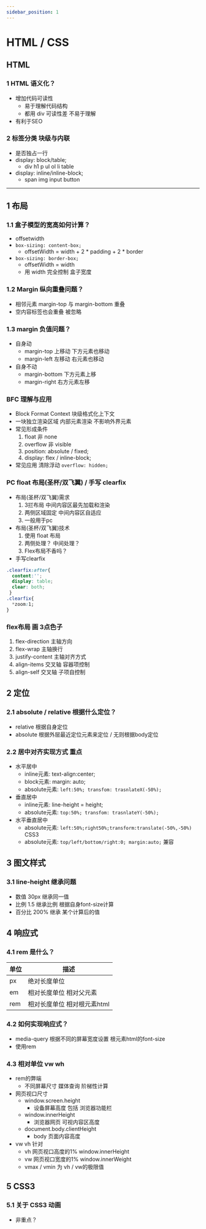 ```yaml
---
sidebar_position: 1
---
```


# HTML / CSS
<!-- *无需视频* -->
## HTML
### 1 HTML 语义化？
- 增加代码可读性 
  - 易于理解代码结构
  - 都用 div 可读性差 不易于理解
- 有利于SEO

### 2 标签分类 块级与内联
- 是否独占一行
- display: block/table; 
  - div h1 p ul ol li table
- display: inline/inline-block; 
  - span img input button

---

## 1 布局
### 1.1 盒子模型的宽高如何计算？
- offsetwidth
- `box-sizing: content-box;`
  - offsetWidth = width + 2 \* padding + 2 \* border
- `box-sizing: border-box;`
  - offsetWidth = width
  - 用 width 完全控制 盒子宽度

### 1.2 Margin 纵向重叠问题？
- 相邻元素 margin-top 与 margin-bottom 重叠
- 空内容标签也会重叠 被忽略

### 1.3 margin 负值问题？
- 自身动
  - margin-top 上移动 下方元素也移动
  - margin-left 左移动 右元素也移动
- 自身不动
  - margin-bottom 下方元素上移
  - margin-right  右方元素左移

### BFC 理解与应用
- Block Format Context 块级格式化上下文
- 一块独立渲染区域 内部元素渲染 不影响外界元素
- 常见形成条件
   1. float 非 none
   2. overflow 非 visible
   3. position: absolute / fixed;
   4. display: flex / inline-block;
- 常见应用 清除浮动 `overflow: hidden;`

### PC float 布局(圣杯/双飞翼) / 手写 clearfix
- 布局(圣杯/双飞翼)需求
   1. 3拦布局 中间内容区最先加载和渲染
   2. 两侧区域固定 中间内容区自适应
   3. 一般用于pc
- 布局(圣杯/双飞翼)技术
   1. 使用 float 布局
   2. 两侧处理？ 中间处理？
   3. Flex布局不香吗？
- 手写clearfix

```css
.clearfix:after{
  content:'';
  display: table;
  clear: both;
 }
.clearfix{
  *zoom:1;
}
```

### flex布局 画 3点色子
1. flex-direction 主轴方向
2. flex-wrap 主轴换行
3. justify-content 主轴对齐方式
4. align-items 交叉轴 容器项控制
5. align-self 交叉轴 子项自控制

## 2 定位
### 2.1 absolute / relative 根据什么定位？
- relative 根据自身定位
- absolute 根据外层最近定位元素来定位 / 无则根据body定位

### 2.2 居中对齐实现方式 重点
- 水平居中
   - inline元素: text-align:center;
   - block元素: margin: auto;
   - absolute元素: `left:50%; transfom: trasnlateX(-50%);`
- 垂直居中
   - inline元素: line-height = height;
   - absolute元素: `top:50%; transfom: trasnlateY(-50%);`
- 水平垂直居中
   - absolute元素: `left:50%;right50%;transform:translate(-50%,-50%)` CSS3
   - absolute元素: `top/left/bottom/right:0; margin:auto;` 兼容

## 3 图文样式
### 3.1 line-height 继承问题
- 数值 30px 继承同一值
- 比例 1.5 继承比例 根据自身font-size计算
- 百分比 200%  继承 某个计算后的值

## 4 响应式
### 4.1 rem 是什么？
| 单位 | 描述                        |
| ---- | --------------------------- |
| px   | 绝对长度单位                |
| em   | 相对长度单位 相对父元素     |
| rem  | 相对长度单位 相对根元素html |

### 4.2 如何实现响应式？
- media-query 根据不同的屏幕宽度设置 根元素html的font-size
- 使用rem

### 4.3 相对单位 vw wh
- rem的弊端
   - 不同屏幕尺寸 媒体查询 阶梯性计算
- 网页视口尺寸
   - window.screen.height
      - 设备屏幕高度 包括 浏览器功能栏
   - window.innerHeight
      - 浏览器网页 可视内容区高度
   - document.body.clientHeight
      - body 页面内容高度
- vw vh 针对
   - vh 网页视口高度的1% window.innerHeight
   - vw 网页视口宽度的1% window.innerWeight
   - vmax / vmin 为 vh / vw的极限值

## 5 CSS3
### 5.1 关于 CSS3 动画
- 非重点？


